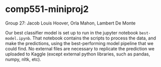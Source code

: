 # comp551-miniproj2
Group 27: Jacob Louis Hoover, Orla Mahon, Lambert De Monte

Our best classifier model is set up to run in the jupyter notebook `best-model.ipynb`. That notebook contains the scripts to process the data, and make the predictions, using the best-performing model pipeline that we could find. No external files are necessary to replicate the prediction we uploaded to Kaggle (except external python libraries, such as pandas, numpy, nltk, etc).
